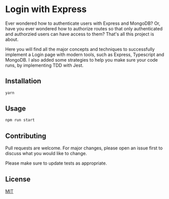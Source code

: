 # Login with Express

Ever wondered how to authenticate users with Express and MongoDB? Or, have you ever wondered how to authorize routes so that only authenticated and authorzied users can have access to them? That's all this project is about. 

Here you will find all the major concepts and techniques to successfully implement a Login page with modern tools, such as Express, Typescript and MongoDB. I also added some strategies to help you make sure your code runs, by implementing TDD with Jest.

## Installation


```bash
yarn
```

## Usage

```bash
npm run start
```

## Contributing
Pull requests are welcome. For major changes, please open an issue first to discuss what you would like to change.

Please make sure to update tests as appropriate.

## License
[MIT](https://choosealicense.com/licenses/mit/)